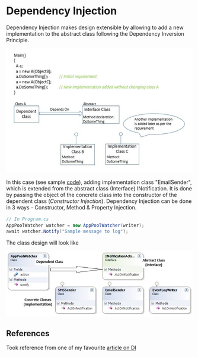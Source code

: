 # Dependency Injection

Dependency Injection makes design extensible by allowing to add a new implementation to the abstract class following the Dependency Inversion Principle.

![Alt text](/images/di-explanation.jpg)

In this case (see sample [code](/src/DIConcepts/DependencyInjection)), adding implementation class "EmailSender", which is extended from the abstract class (Interface) INotification. It is done by passing the object of the concrete class into the constructor of the dependent class (*Constructor Injection*). Dependency Injection can be done in 3 ways - Constructor, Method & Property Injection.

```csharp
// In Program.cs
AppPoolWatcher watcher = new AppPoolWatcher(writer);
await watcher.Notify("Sample message to log");
```

The class design will look like

![Alt text](/images/ioc-class-design.jpg)

## References
Took reference from one of  my favourite [article on DI](https://www.codeproject.com/Articles/615139/An-Absolute-Beginners-Tutorial-on-Dependency-Inver)

